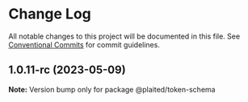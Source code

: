 # Change Log

All notable changes to this project will be documented in this file.
See [Conventional Commits](https://conventionalcommits.org) for commit guidelines.

## 1.0.11-rc (2023-05-09)

**Note:** Version bump only for package @plaited/token-schema
